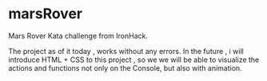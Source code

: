 # marsRover
Mars Rover Kata challenge from IronHack. 


The project as of it today , works without any errors. In the future , i will introduce HTML + CSS to this project , so we we will be able to visualize the actions and functions not only on the Console, but also with animation.
